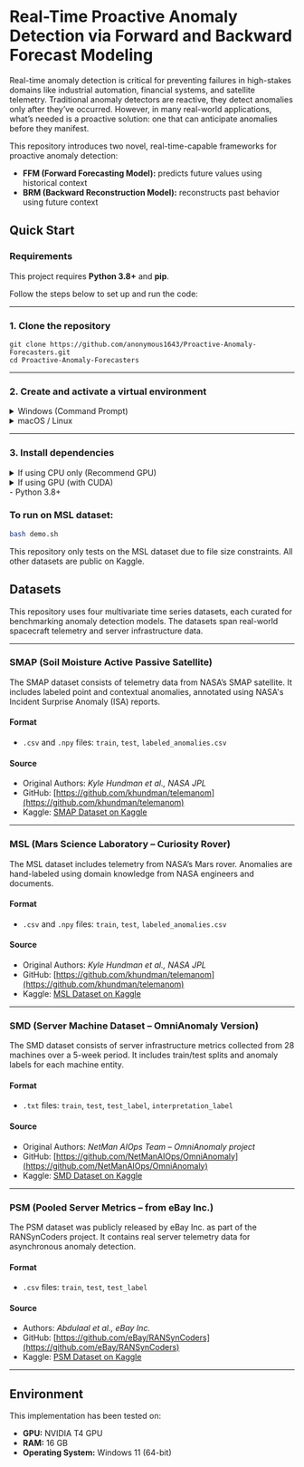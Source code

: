 # Real-Time Proactive Anomaly Detection via Forward and Backward Forecast Modeling

Real-time anomaly detection is critical for preventing failures in high-stakes domains like industrial automation, financial systems, and satellite telemetry. Traditional anomaly detectors are reactive, they detect anomalies only after they’ve occurred. However, in many real-world applications, what’s needed is a proactive solution: one that can anticipate anomalies before they manifest.

This repository introduces two novel, real-time-capable frameworks for proactive anomaly detection:
- **FFM (Forward Forecasting Model):** predicts future values using historical context
- **BRM (Backward Reconstruction Model):** reconstructs past behavior using future context

## Quick Start

### Requirements

This project requires **Python 3.8+** and **pip**.

Follow the steps below to set up and run the code:

---

### 1. Clone the repository

```
git clone https://github.com/anonymous1643/Proactive-Anomaly-Forecasters.git
cd Proactive-Anomaly-Forecasters
```

---

### 2. Create and activate a virtual environment

<details>
<summary>Windows (Command Prompt)</summary>

```
python -m venv venv
venv\Scripts\activate
```
</details>

<details>
<summary>macOS / Linux</summary>

```
python3 -m venv venv
source venv/bin/activate
```
</details>

---

### 3. Install dependencies

<details>
<summary>If using CPU only (Recommend GPU)</summary>

```
pip install --upgrade pip
pip install torch torchvision torchaudio --index-url https://download.pytorch.org/whl/cpu
pip install pandas numpy scikit-learn pyarrow pyod
```
</details>

<details>
<summary>If using GPU (with CUDA)</summary>

Check your CUDA version using:

```
nvcc --version
```

Then install the appropriate version. Example for CUDA 11.8:

```
pip install torch torchvision torchaudio --index-url https://download.pytorch.org/whl/cu118
pip install pandas numpy scikit-learn pyarrow
```
</details>
- Python 3.8+
    
### To run on MSL dataset:

```bash
bash demo.sh 
```

This repository only tests on the MSL dataset due to file size constraints. All other datasets are public on Kaggle.

## Datasets 

This repository uses four multivariate time series datasets, each curated for benchmarking anomaly detection models. The datasets span real-world spacecraft telemetry and server infrastructure data.

---

### SMAP (Soil Moisture Active Passive Satellite)

The SMAP dataset consists of telemetry data from NASA’s SMAP satellite. It includes labeled point and contextual anomalies, annotated using NASA's Incident Surprise Anomaly (ISA) reports.

#### Format
- `.csv` and `.npy` files: `train`, `test`, `labeled_anomalies.csv`

#### Source 
- Original Authors: *Kyle Hundman et al., NASA JPL*
- GitHub: [https://github.com/khundman/telemanom](https://github.com/khundman/telemanom)
- Kaggle: [SMAP Dataset on Kaggle](https://www.kaggle.com/datasets/patrickfleith/nasa-anomaly-detection-dataset-smap-msl)

---

### MSL (Mars Science Laboratory – Curiosity Rover)

The MSL dataset includes telemetry from NASA’s Mars rover. Anomalies are hand-labeled using domain knowledge from NASA engineers and documents.

#### Format
- `.csv` and `.npy` files: `train`, `test`, `labeled_anomalies.csv`

#### Source 
- Original Authors: *Kyle Hundman et al., NASA JPL*
- GitHub: [https://github.com/khundman/telemanom](https://github.com/khundman/telemanom)
- Kaggle: [MSL Dataset on Kaggle](https://www.kaggle.com/datasets/patrickfleith/nasa-anomaly-detection-dataset-smap-msl)

---

### SMD (Server Machine Dataset – OmniAnomaly Version)

The SMD dataset consists of server infrastructure metrics collected from 28 machines over a 5-week period. It includes train/test splits and anomaly labels for each machine entity.

#### Format
- `.txt` files: `train`, `test`, `test_label`, `interpretation_label`

#### Source 
- Original Authors: *NetMan AIOps Team – OmniAnomaly project*
- GitHub: [https://github.com/NetManAIOps/OmniAnomaly](https://github.com/NetManAIOps/OmniAnomaly)
- Kaggle: [SMD Dataset on Kaggle](https://www.kaggle.com/datasets/mgusat/smd-onmiad)

---

### PSM (Pooled Server Metrics – from eBay Inc.)

The PSM dataset was publicly released by eBay Inc. as part of the RANSynCoders project. It contains real server telemetry data for asynchronous anomaly detection.

#### Format
- `.csv` files: `train`, `test`, `test_label`

#### Source 
- Authors: *Abdulaal et al., eBay Inc.*
- GitHub: [https://github.com/eBay/RANSynCoders](https://github.com/eBay/RANSynCoders)
- Kaggle: [PSM Dataset on Kaggle](https://www.kaggle.com/datasets/ljolm08/pooled-server-metrics-psm)

---

## Environment

This implementation has been tested on:

- **GPU:** NVIDIA T4 GPU
- **RAM:** 16 GB  
- **Operating System:** Windows 11 (64-bit)

